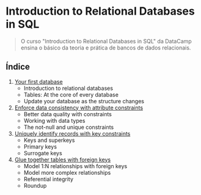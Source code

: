 # Introduction to Relational Databases in SQL

> O curso "Introduction to Relational Databases in SQL" da DataCamp ensina o básico da teoria e prática de bancos de dados relacionais. 

## Índice

1. [Your first database](https://github.com/elvinmatheus/Engenharia-De-Dados/tree/main/Cursos/Data%20Engineer%20-%20DataCamp/05.%20Introduction%20to%20Relational%20Databases%20in%20SQL/1.%20Your%20first%20database)
    - Introduction to relational databases
    - Tables: At the core of every database
    - Update your database as the structure changes
2. [Enforce data consistency with attribute constraints](https://github.com/elvinmatheus/Engenharia-De-Dados/tree/main/Cursos/Data%20Engineer%20-%20DataCamp/05.%20Introduction%20to%20Relational%20Databases%20in%20SQL/2.%20Enforce%20data%20consistency%20with%20attribute%20constraints)
    - Better data quality with constraints
    - Working with data types
    - The not-null and unique constraints
3. [Uniquely identify records with key constraints](https://github.com/elvinmatheus/Engenharia-De-Dados/tree/main/Cursos/Data%20Engineer%20-%20DataCamp/05.%20Introduction%20to%20Relational%20Databases%20in%20SQL/3.%20Uniquely%20identify%20records%20with%20key%20constraints)
    - Keys and superkeys
    - Primary keys
    - Surrogate keys
4. [Glue together tables with foreign keys](https://github.com/elvinmatheus/Engenharia-De-Dados/tree/main/Cursos/Data%20Engineer%20-%20DataCamp/05.%20Introduction%20to%20Relational%20Databases%20in%20SQL/4.%20Glue%20together%20tables%20with%20foreign%20keys)
    - Model 1:N relationships with foreign keys
    - Model more complex relationships
    - Referential integrity
    - Roundup